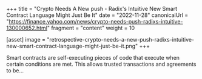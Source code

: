 +++
title = "Crypto Needs A New push - Radix's Intuitive New Smart Contract Language Might Just Be It"
date = "2022-11-28"
canonicalUrl = "https://finance.yahoo.com/news/crypto-needs-push-radixs-intuitive-130000652.html"
fragment = "content"
weight = 10

[asset]
    image = "retrospective-crypto-needs-a-new-push-radixs-intuitive-new-smart-contract-language-might-just-be-it.png"
+++

Smart contracts are self-executing pieces of code that execute when certain 
conditions are met. This allows trusted transactions and agreements to be...
